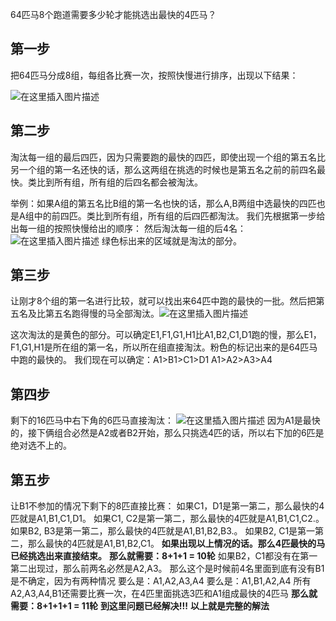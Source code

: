 64匹马8个跑道需要多少轮才能挑选出最快的4匹马？

## 第一步

把64匹马分成8组，每组各比赛一次，按照快慢进行排序，出现以下结果：

![在这里插入图片描述](https://www.pianshen.com/images/828/77cf88eb63a9854810101333428c9a24.png)

## 第二步

淘汰每一组的最后四匹，因为只需要跑的最快的四匹，即使出现一个组的第五名比另一个组的第一名还快的话，那么这两组在挑选的时候也是第五名之前的前四名最快。类比到所有组，所有组的后四名都会被淘汰。

举例：如果A组的第五名比B组的第一名也快的话，那么A,B两组中选最快的四匹也是A组中的前四匹。类比到所有组，所有组的后四匹都淘汰。
我们先根据第一步给出每一组的按照快慢给出的顺序：
然后淘汰每一组的后4名：
![在这里插入图片描述](https://www.pianshen.com/images/62/78fbe4093f1f6a939322995159de0416.png)
绿色标出来的区域就是淘汰的部分。

## 第三步

让刚才8个组的第一名进行比较，就可以找出来64匹中跑的最快的一批。然后把第五名及比第五名跑得慢的马全部淘汰。![在这里插入图片描述](https://www.pianshen.com/images/778/7bac6779902d983d29486411c3041872.png)

这次淘汰的是黄色的部分。可以确定E1,F1,G1,H1比A1,B2,C1,D1跑的慢，那么E1，F1,G1,H1是所在组的第一名，所以所在组直接淘汰。粉色的标记出来的是64匹马中跑的最快的。
我们现在可以确定：A1>B1>C1>D1 A1>A2>A3>A4

## 第四步

剩下的16匹马中右下角的6匹马直接淘汰：
![在这里插入图片描述](https://www.pianshen.com/images/976/61eac2090969fa01f5eb811828d60758.png)
因为A1是最快的，接下俩组合必然是A2或者B2开始，那么只挑选4匹的话，所以右下加的6匹是绝对选不上的。

## 第五步

让B1不参加的情况下剩下的8匹直接比赛：
如果C1，D1是第一第二，那么最快的4匹就是A1,B1,C1,D1。
如果C1, C2是第一第二，那么最快的4匹就是A1,B1,C1,C2.。
如果B2, B3是第一第二，那么最快的4匹就是A1,B1,B2,B3.。
如果B2, C1是第一第二，那么最快的4匹就是A1,B1,B2,C1。
**如果出现以上情况的话。那么4匹最快的马已经挑选出来直接结束。**
**那么就需要：8+1+1 = 10轮**
如果B2，C1都没有在第一第二出现过，那么前两名必然是A2,A3。
那么这个是时候前4名里面到底有没有B1是不确定，因为有两种情况
要么是：A1,A2,A3,A4
要么是：A1,B1,A2,A4
所有A2,A3,A4,B1还需要比赛一次，在4匹里面挑选3匹和A1组成最快的4匹马
**那么就需要：8+1+1+1 = 11轮**
**到这里问题已经解决!!!**
**以上就是完整的解法**